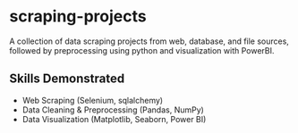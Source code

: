 # scraping-projects
A collection of data scraping projects from web, database, and file sources, followed by preprocessing using python and visualization with PowerBI.

## Skills Demonstrated
- Web Scraping (Selenium, sqlalchemy)
- Data Cleaning & Preprocessing (Pandas, NumPy)
- Data Visualization (Matplotlib, Seaborn, Power BI)
